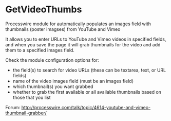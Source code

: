 GetVideoThumbs
==============

Processwire module for automatically populates an images field with thumbnails (poster imagses) from YouTube and Vimeo

It allows you to enter URLs to YouTube and Vimeo videos in specified fields, and when you save the page it will grab thumbnails for the video and add them to a specified images field.

Check the module configuration options for:
* the field(s) to search for video URLs (these can be textarea, text, or URL fields)
* name of the video images field (must be an images field)
* which thumbnail(s) you want grabbed
* whether to grab the first available or all available thumbnails based on those that you list


Forum: http://processwire.com/talk/topic/4614-youtube-and-vimeo-thumbnail-grabber/
